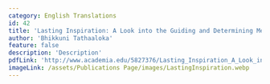 ```yaml
---
category: English Translations
id: 42
title: 'Lasting Inspiration: A Look into the Guiding and Determining Mental and Emotional States of Liberated Arahant Women in Their Path of Practice and its Fulfillment as Expressed in the Sacred Biographies of the Theri Apadana'
author: 'Bhikkuni Tathaaloka'
feature: false
description: 'Description'
pdfLink: 'http://www.academia.edu/5827376/Lasting_Inspiration_A_Look_into_the_Guiding_and_Determining_Mental_and_Emotional_States_of_Liberated_Arahant_Women_in_Their_Path_of_Practice_and_its_Fulfillment_as_Expressed_in_the_Sacred_Biographies_of_the_Theri_Apadana'
imageLink: /assets/Publications Page/images/LastingInspiration.webp
---
```

